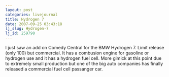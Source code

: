 ```yaml
---
layout: post
categories: livejournal
title: Hydrogen 7
date: 2007-09-25 03:43:18
lj_slug: Hydrogen-7
lj_id: 259798
---
```

I just saw an add on Comedy Central for the BMW Hydrogen 7. Limit release (only 100) but commercial. It has a combusion engine for gasoline or hydrogen use and it has a hydrogen fuel cell. More gimick at this point due to extremely small production but one of the big auto companies has finally released a commercial fuel cell passanger car.
